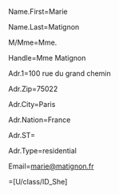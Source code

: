 Name.First=Marie

Name.Last=Matignon

M/Mme=Mme.

Handle=Mme Matignon

Adr.1=100 rue du grand chemin

Adr.Zip=75022 

Adr.City=Paris

Adr.Nation=France

Adr.ST=</i>

Adr.Type=residential

Email=marie@matignon.fr

=[U/class/ID_She]